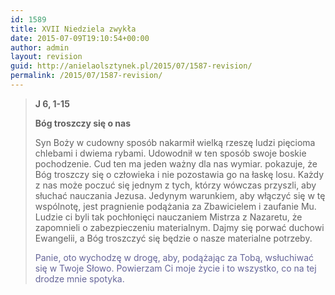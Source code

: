 ```yaml
---
id: 1589
title: XVII Niedziela zwykła
date: 2015-07-09T19:10:54+00:00
author: admin
layout: revision
guid: http://anielaolsztynek.pl/2015/07/1587-revision/
permalink: /2015/07/1587-revision/
---
```

> **J 6, 1-15**
> 
> **Bóg troszczy się o nas**
> 
> Syn Boży w cudowny sposób nakarmił wielką rzeszę ludzi pięcioma chlebami i dwiema rybami. Udowodnił w ten sposób swoje boskie pochodzenie. Cud ten ma jeden ważny dla nas wymiar. pokazuje, że Bóg troszczy się o człowieka i nie pozostawia go na łaskę losu. Każdy z nas może poczuć się jednym z tych, którzy wówczas przyszli, aby słuchać nauczania Jezusa. Jedynym warunkiem, aby włączyć się w tę wspólnotę, jest pragnienie podążania za Zbawicielem i zaufanie Mu. Ludzie ci byli tak pochłonięci nauczaniem Mistrza z Nazaretu, że zapomnieli o zabezpieczeniu materialnym. Dajmy się porwać duchowi Ewangelii, a Bóg troszczyć się będzie o nasze materialne potrzeby.
> 
> <span style="color: #666699;">Panie, oto wychodzę w drogę, aby, podążając za Tobą, wsłuchiwać się w Twoje Słowo. Powierzam Ci moje życie i to wszystko, co na tej drodze mnie spotyka.</span>